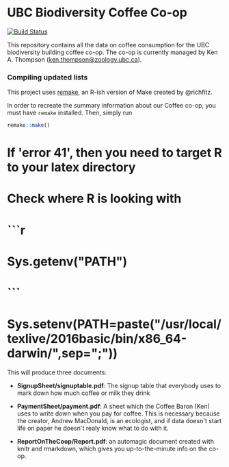 # UBC Biodiversity Coffee Co-op

[![Build Status](https://travis-ci.org/aammd/CoffeeCoop.png?branch=master)](https://travis-ci.org/aammd/CoffeeCoop)

This repository contains all the data on coffee consumption for the UBC biodiversity building coffee co-op.  The co-op is currently managed by Ken A. Thompson (ken.thompson@zoology.ubc.ca).


### Compiling updated lists

This project uses [remake](https://github.com/richfitz/remake), an R-ish version of Make created by @richfitz. 

In order to recreate the summary information about our Coffee co-op, you must have `remake` installed. Then, simply run

```r
remake::make()
```

# If 'error 41', then you need to target R to your latex directory
# Check where R is looking with
# ```r
# Sys.getenv("PATH")
# ```
# Sys.setenv(PATH=paste("/usr/local/texlive/2016basic/bin/x86_64-darwin/",sep=";"))

This will produce three documents:

* **SignupSheet/signuptable.pdf**: The signup table that everybody uses to mark down how much coffee or milk they drink

* **PaymentSheet/payment.pdf**: A sheet which the Coffee Baron (Ken) uses to write down when you pay for coffee.  This is necessary because the creator, Andrew MacDonald, is an ecologist, and if data doesn't start life on paper he doesn't realy know what to do with it.

* **ReportOnTheCoop/Report.pdf**: an automagic document created with knitr and rmarkdown, which gives you up-to-the-minute info on the co-op. 
